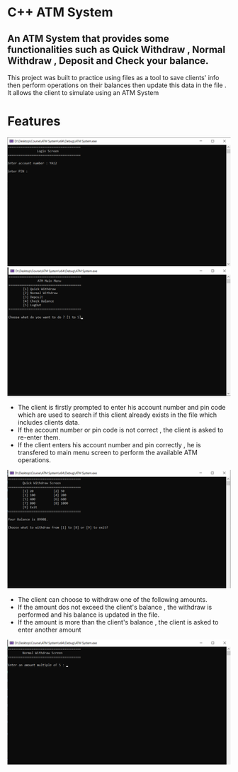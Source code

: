 # C++ ATM System

## An ATM System that provides some functionalities such as Quick Withdraw , Normal Withdraw , Deposit and Check your balance.


This project was built to practice using files as a tool to save clients' info then perform operations on their balances then update this data in the file . It allows the client to simulate using an ATM System


# Features
![Login Screen](https://github.com/Joeee167/ATM/blob/master/Screenshot%202024-06-25%20133445.png)
![Main Menu](https://github.com/Joeee167/ATM/blob/master/Screenshot%202024-06-25%20134113.png)
* The client is firstly prompted to enter his account number and pin code which are used to search if this client already exists in the file which includes clients data.
* If the account number or pin code is not correct , the client is asked to re-enter them.
* If the client enters his account number and pin correctly , he is transfered to main menu screen to perform the available ATM operations.

![Quick Withdraw](https://github.com/Joeee167/ATM/blob/master/Screenshot%202024-06-25%20134424.png)
* The client can choose to withdraw one of the following amounts.
* If the amount dos not exceed the client's balance , the withdraw is performed and his balance is updated in the file.
* If the amount is more than the client's balance , the client is asked to enter another amount


![Normal withdraw](https://github.com/Joeee167/ATM/blob/master/Screenshot%202024-07-01%20124007.png)
